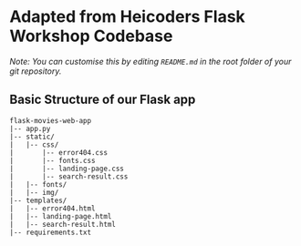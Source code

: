 # Adapted from Heicoders Flask Workshop Codebase

_Note: You can customise this by editing _`README.md`_ in the root folder of your git repository._


## Basic Structure of our Flask app

```
flask-movies-web-app
|-- app.py
|-- static/
|   |-- css/
|       |-- error404.css
|       |-- fonts.css
|       |-- landing-page.css
|       |-- search-result.css
|   |-- fonts/
|   |-- img/
|-- templates/
|   |-- error404.html
|   |-- landing-page.html
|   |-- search-result.html
|-- requirements.txt
```
